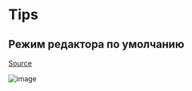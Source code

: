 # Tips

## Режим редактора по умолчанию

[Source](https://twitter.com/theapache64/status/1463880529594314758?s=12)

![image](https://pbs.twimg.com/media/FFC-iqZUcA8hgn-?format=jpg)